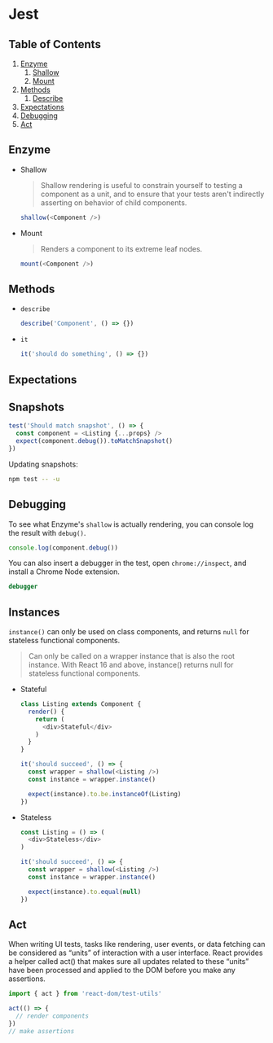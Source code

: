 # Jest

## Table of Contents
1. [Enzyme](#enzyme)
    1. [Shallow](#shallow)
    1. [Mount](#mount)
1. [Methods](#methods)
    1. [Describe](#describe)
1. [Expectations](#expectations)    
1. [Debugging](#debugging)
1. [Act](#act)

## Enzyme
* Shallow  
  > Shallow rendering is useful to constrain yourself to testing a component as a unit, and to ensure that your tests aren't indirectly asserting on behavior of child components.
  ```javascript
  shallow(<Component />)
  ```
* Mount  
  > Renders a component to its extreme leaf nodes.  
  ```javascript
  mount(<Component />)
  ```

## Methods
* `describe`
  ```javascript
  describe('Component', () => {})
  ```
* `it`
  ```javascript
  it('should do something', () => {})
  ```

## Expectations


## Snapshots
```javascript
test('Should match snapshot', () => {
  const component = <Listing {...props} />
  expect(component.debug()).toMatchSnapshot()
})
```
Updating snapshots:
```bash
npm test -- -u
```

## Debugging
To see what Enzyme's `shallow` is actually rendering, you can console log the result with `debug()`.  
```javascript
console.log(component.debug())
```
You can also insert a debugger in the test, open `chrome://inspect`, and install a Chrome Node extension.
```javascript
debugger
```

## Instances
`instance()` can only be used on class components, and returns `null` for stateless functional components.  
> Can only be called on a wrapper instance that is also the root instance. With React 16 and above, instance() returns null for stateless functional components.  
* Stateful
  ```javascript
  class Listing extends Component {
    render() {
      return (
        <div>Stateful</div>
      )
    }
  }

  it('should succeed', () => {
    const wrapper = shallow(<Listing />)
    const instance = wrapper.instance()

    expect(instance).to.be.instanceOf(Listing)
  })
  ```
* Stateless
  ```javascript
  const Listing = () => (
    <div>Stateless</div>
  )

  it('should succeed', () => {
    const wrapper = shallow(<Listing />)
    const instance = wrapper.instance()

    expect(instance).to.equal(null)
  })
  ```

## Act
When writing UI tests, tasks like rendering, user events, or data fetching can be considered as “units” of interaction with a user interface. React provides a helper called act() that makes sure all updates related to these “units” have been processed and applied to the DOM before you make any assertions.  
  ```javascript
  import { act } from 'react-dom/test-utils'

  act(() => {
    // render components
  })
  // make assertions
  ```
